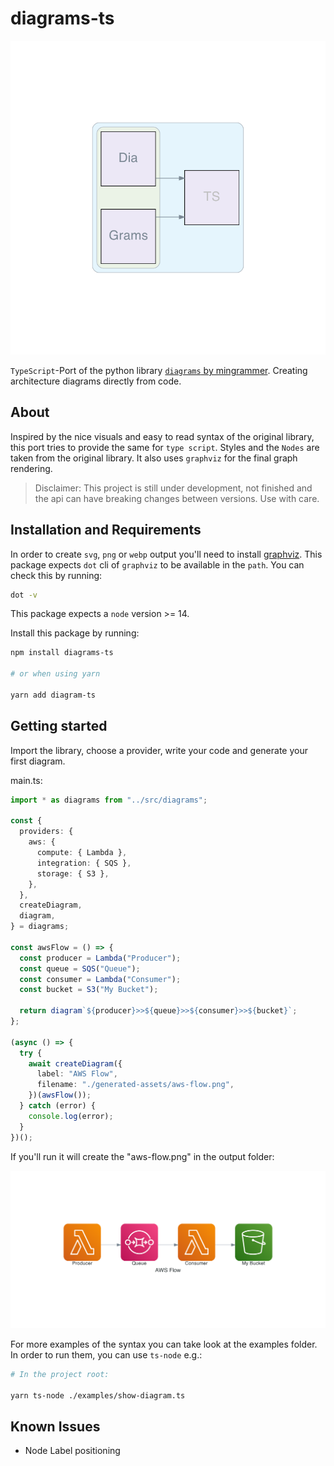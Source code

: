 # diagrams-ts

![logo](generated-assets/logo.png)

`TypeScript`-Port of the python library [`diagrams` by mingrammer](https://diagrams.mingrammer.com/).
Creating architecture diagrams directly from code.

## About

Inspired by the nice visuals and easy to read syntax of the original library, this port tries to provide the same for `type script`.
Styles and the `Nodes` are taken from the original library. It also uses `graphviz` for the final graph rendering.

> Disclaimer:
> This project is still under development, not finished and the api can have breaking changes between versions. Use with care.

## Installation and Requirements

In order to create `svg`, `png` or `webp` output you'll need to install [graphviz](https://graphviz.org/download/). This package expects `dot` cli of `graphviz` to be available in the `path`.
You can check this by running:

```sh
dot -v
```

This package expects a `node` version >= 14.

Install this package by running:

```sh
npm install diagrams-ts

# or when using yarn

yarn add diagram-ts
```

## Getting started

Import the library, choose a provider, write your code and generate your first diagram.

main.ts:

```ts
import * as diagrams from "../src/diagrams";

const {
  providers: {
    aws: {
      compute: { Lambda },
      integration: { SQS },
      storage: { S3 },
    },
  },
  createDiagram,
  diagram,
} = diagrams;

const awsFlow = () => {
  const producer = Lambda("Producer");
  const queue = SQS("Queue");
  const consumer = Lambda("Consumer");
  const bucket = S3("My Bucket");

  return diagram`${producer}>>${queue}>>${consumer}>>${bucket}`;
};

(async () => {
  try {
    await createDiagram({
      label: "AWS Flow",
      filename: "./generated-assets/aws-flow.png",
    })(awsFlow());
  } catch (error) {
    console.log(error);
  }
})();
```

If you'll run it will create the "aws-flow.png" in the output folder:

![AWS Flow diagram](generated-assets/aws-flow.png)

For more examples of the syntax you can take look at the examples folder. In order to run them, you can use `ts-node` e.g.:

```sh
# In the project root:

yarn ts-node ./examples/show-diagram.ts

```

## Known Issues

- Node Label positioning
